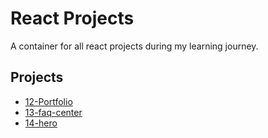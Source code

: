 # React Projects

A container for all react projects during my learning journey.

## Projects

- [12-Portfolio](https://1459-portfolio.netlify.app/)
- [13-faq-center](https://faq-self-improvement.netlify.app/)
- [14-hero](https://14hero.netlify.app/)
